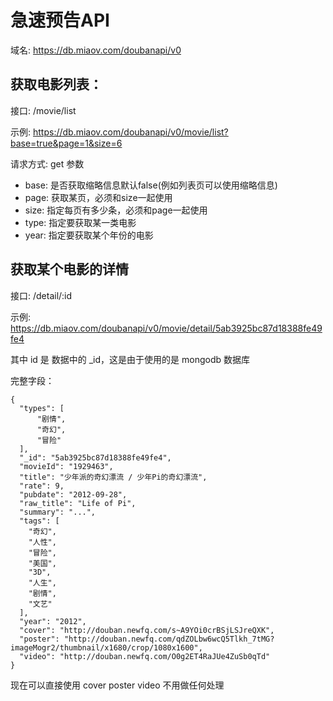 # 急速预告API

域名: https://db.miaov.com/doubanapi/v0

## 获取电影列表：

接口: /movie/list

示例: https://db.miaov.com/doubanapi/v0/movie/list?base=true&page=1&size=6

请求方式: get
参数
 - base: 是否获取缩略信息默认false(例如列表页可以使用缩略信息)
 - page: 获取某页，必须和size一起使用
 - size: 指定每页有多少条，必须和page一起使用
 - type: 指定要获取某一类电影
 - year: 指定要获取某个年份的电影


## 获取某个电影的详情

接口: /detail/:id

示例: https://db.miaov.com/doubanapi/v0/movie/detail/5ab3925bc87d18388fe49fe4

其中 id 是 数据中的 _id，这是由于使用的是 mongodb 数据库

完整字段：

```
{
  "types": [
      "剧情",
      "奇幻",
      "冒险"
  ],
  "_id": "5ab3925bc87d18388fe49fe4",
  "movieId": "1929463",
  "title": "少年派的奇幻漂流 / 少年Pi的奇幻漂流",
  "rate": 9,
  "pubdate": "2012-09-28",
  "raw_title": "Life of Pi",
  "summary": "...",
  "tags": [
    "奇幻",
    "人性",
    "冒险",
    "美国",
    "3D",
    "人生",
    "剧情",
    "文艺"
  ],
  "year": "2012",
  "cover": "http://douban.newfq.com/s~A9YOi0crBSjLSJreQXK",
  "poster": "http://douban.newfq.com/qdZOLbw6wcQ5Tlkh_7tMG?imageMogr2/thumbnail/x1680/crop/1080x1600",
  "video": "http://douban.newfq.com/O0g2ET4RaJUe4ZuSb0qTd"
}
```

现在可以直接使用 cover  poster video 不用做任何处理



 
